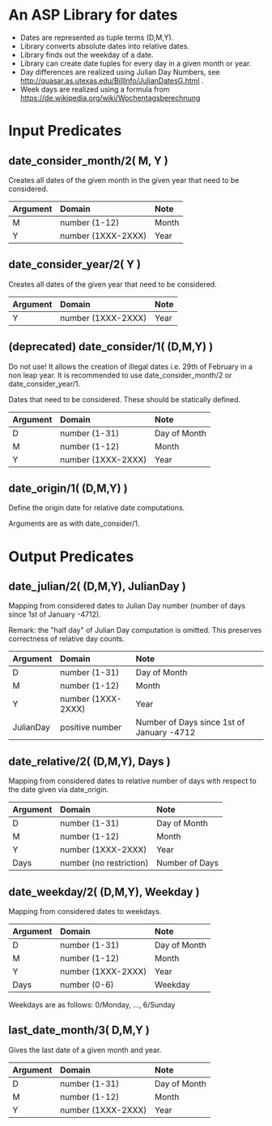 
# An ASP Library for dates

* Dates are represented as tuple terms (D,M,Y).
* Library converts absolute dates into relative dates.
* Library finds out the weekday of a date.
* Library can create date tuples for every day in a given month or year.
* Day differences are realized using Julian Day Numbers, see http://quasar.as.utexas.edu/BillInfo/JulianDatesG.html .
* Week days are realized using a formula from https://de.wikipedia.org/wiki/Wochentagsberechnung



# Input Predicates

## date_consider_month/2( M, Y )

Creates all dates of the given month in the given year that need to be considered.

|Argument | Domain                     | Note          |
|:--------|:---------------------------|:--------------|
| M       | number (1-12)              | Month
| Y       | number (1XXX-2XXX)         | Year

## date_consider_year/2( Y )

Creates all dates of the given year that need to be considered.

|Argument | Domain                     | Note          |
|:--------|:---------------------------|:--------------|
| Y       | number (1XXX-2XXX)         | Year

## (deprecated) date_consider/1( (D,M,Y) )

Do not use! It allows the creation of illegal dates i.e. 29th of February in a non leap year.
It is recommended to use date_consider_month/2 or date_consider_year/1.

Dates that need to be considered.
These should be statically defined.

|Argument | Domain                     | Note          |
|:--------|:---------------------------|:--------------|
| D       | number (1-31)              | Day of Month
| M       | number (1-12)              | Month
| Y       | number (1XXX-2XXX)         | Year

## date_origin/1( (D,M,Y) )

Define the origin date for relative date computations.

Arguments are as with date_consider/1.

# Output Predicates

## date_julian/2( (D,M,Y), JulianDay )

Mapping from considered dates to Julian Day number (number of days since 1st of January -4712).

Remark: the "half day" of Julian Day computation is omitted. This preserves correctness of relative day counts.

|Argument   | Domain                     | Note          |
|:----------|:---------------------------|:--------------|
| D         | number (1-31)              | Day of Month
| M         | number (1-12)              | Month
| Y         | number (1XXX-2XXX)         | Year
| JulianDay | positive number            | Number of Days since 1st of January -4712

## date_relative/2( (D,M,Y), Days )

Mapping from considered dates to relative number of days with respect to the date given via date_origin.

|Argument | Domain                     | Note          | 
|:--------|:---------------------------|:--------------|
| D       | number (1-31)              | Day of Month
| M       | number (1-12)              | Month
| Y       | number (1XXX-2XXX)         | Year
| Days    | number (no restriction)    | Number of Days

## date_weekday/2( (D,M,Y), Weekday )

Mapping from considered dates to weekdays.

|Argument | Domain                     | Note          |
|:--------|:---------------------------|:--------------|
| D       | number (1-31)              | Day of Month
| M       | number (1-12)              | Month
| Y       | number (1XXX-2XXX)         | Year
| Days    | number (0-6)               | Weekday

Weekdays are as follows: 0/Monday, ..., 6/Sunday

## last_date_month/3( D,M,Y )

Gives the last date of a given month and year. 

|Argument | Domain                     | Note          |
|:--------|:---------------------------|:--------------|
| D       | number (1-31)              | Day of Month
| M       | number (1-12)              | Month
| Y       | number (1XXX-2XXX)         | Year


